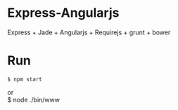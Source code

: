 # Express-Angularjs
Express + Jade + Angularjs + Requirejs + grunt + bower


# Run
    $ npm start
or<br>
    $ node ./bin/www


# 
